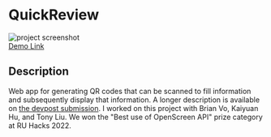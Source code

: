 # QuickReview
 ![project screenshot](https://user-images.githubusercontent.com/48658337/170847139-0af51c0d-e625-488e-be37-1884f5efd89e.png)\
 [Demo Link](http://ru-hackathon.vercel.app/)

## Description
Web app for generating QR codes that can be scanned to fill information and subsequently display that information. A longer description is available on <a href=https://devpost.com/software/quickreview-qr> the devpost submission</a>. I worked on this project with Brian Vo, Kaiyuan Hu, and Tony Liu. We won the "Best use of OpenScreen API" prize category at RU Hacks 2022.
